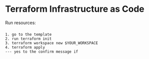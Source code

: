 # Terraform Infrastructure as Code

Run resources:
###

```
1. go to the template
2. run terraform init
3. terraform workspace new $YOUR_WORKSPACE
4. terraform apply
--- yes to the confirm message if 
```